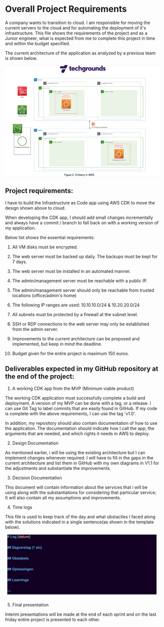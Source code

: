 # Overall Project Requirements

A company wants to transition to cloud. I am responsible for moving the current servers to the cloud and for automating the deployment of it's infrastructure. This file shows the requirements of the project and as a Junior engineer, what is expected from me to complete this project in time and within the budget specified.


The current architecture of the application as analyzed by a previous team is shown below.

![01_Overall_Project_Requirements](../00_includes/PROJECT_01/01_Overall_Project_Requirements.png)


## Project requirements:

I have to build the Infrastructure as Code app using AWS CDK to move the design shown above to cloud. 

When developing the CDK app, I should add small changes incrementally and always have a commit / branch to fall back on with a working version of my application. 

Below list shows the essential requirements:

1. All VM disks must be encrypted.

2. The web server must be backed up daily. The backups must be kept for 7 days.

3. The web server must be installed in an automated manner.

4. The admin/management server must be reachable with a public IP.

5. The admin/management server should only be reachable from trusted locations (office/admin's home)

6. The following IP ranges are used: 10.10.10.0/24 & 10.20.20.0/24

7. All subnets must be protected by a firewall at the subnet level.

8. SSH or RDP connections to the web server may only be established from the admin server.

9. Improvements to the current architecture can be proposed and implemented, but keep in mind the deadline.

10. Budget given for the entire project is maximum 150 euros. 

## Deliverables expected in my GitHub repository at the end of the project:

1. A working CDK app from the MVP (Minimum viable product)

The working CDK application must successfully complete a build and deployment. A version of my MVP can be done with a tag, or a release. I can use Git Tag to label commits that are easily found in GitHub. If my code is complete with the above requirements, I can use the tag 'v1.0'. 

In addition, my repository should also contain documentation of how to use the application. The documentation should indicate how I call the app, the arguments that are needed, and which rights it needs in AWS to deploy.

2. Design Documentation

As mentioned earlier, i will be using the existing architecture but I can implement changes whenever required. I will have to fill in the gaps in the current architecture and list them in GitHub with my own diagrams in V1.1 for the adjustments and substantiate the improvements. 

3. Decision Documentation

This document will contain information about the services that i will be using along with the substantiations for considering that particular service; It will also contain all my assumptions and improvements.

4. Time logs

This file is used to keep track of the day and what obstactles I faced along with the solutions indicated in a single sentence(as shown in the template below).

![01_Overall_Project_Requirements](../00_includes/PROJECT_01/02_Time_logs.png)

5. Final presentation

Interim presentations will be made at the end of each sprint and on the last friday entire project is presented to each other.














